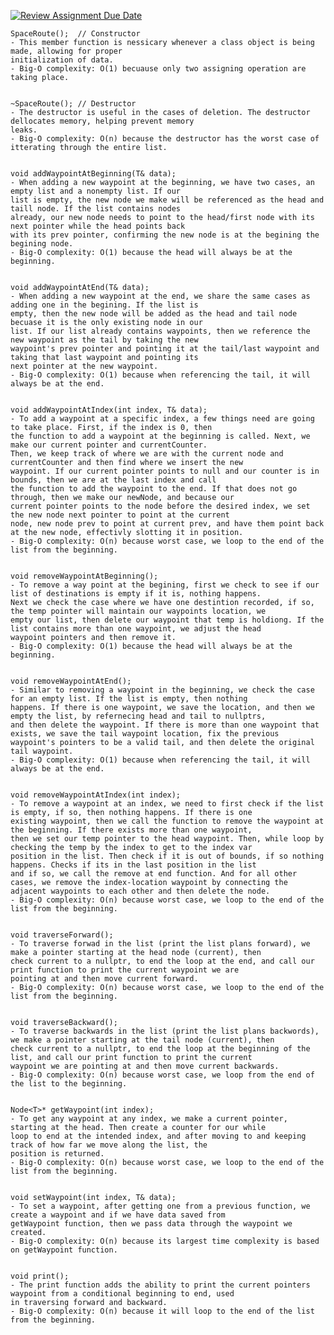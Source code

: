 [![Review Assignment Due Date](https://classroom.github.com/assets/deadline-readme-button-22041afd0340ce965d47ae6ef1cefeee28c7c493a6346c4f15d667ab976d596c.svg)](https://classroom.github.com/a/j-DzvjBA)

    SpaceRoute();  // Constructor
    - This member function is nessicary whenever a class object is being made, allowing for proper
    initialization of data.
    - Big-O complexity: O(1) becuause only two assigning operation are taking place.


    ~SpaceRoute(); // Destructor
    - The destructor is useful in the cases of deletion. The destructor dellocates memory, helping prevent memory
    leaks.
    - Big-O complexity: O(n) because the destructor has the worst case of itterating through the entire list.


    void addWaypointAtBeginning(T& data);
    - When adding a new waypoint at the beginning, we have two cases, an empty list and a nonempty list. If our
    list is empty, the new node we make will be referenced as the head and taill node. If the list contains nodes 
    already, our new node needs to point to the head/first node with its next pointer while the head points back 
    with its prev pointer, confirming the new node is at the begining the begining node.
    - Big-O complexity: O(1) because the head will always be at the beginning.


    void addWaypointAtEnd(T& data);
    - When adding a new waypoint at the end, we share the same cases as adding one in the begining. If the list is
    empty, then the new node will be added as the head and tail node becuase it is the only existing node in our
    list. If our list already contains waypoints, then we reference the new waypoint as the tail by taking the new
    waypoint's prev pointer and pointing it at the tail/last waypoint and taking that last waypoint and pointing its
    next pointer at the new waypoint.
    - Big-O complexity: O(1) because when referencing the tail, it will always be at the end.

    
    void addWaypointAtIndex(int index, T& data);
    - To add a waypoint at a specific index, a few things need are going to take place. First, if the index is 0, then
    the function to add a waypoint at the beginning is called. Next, we make our current pointer and currentCounter.
    Then, we keep track of where we are with the current node and currentCounter and then find where we insert the new
    waypoint. If our current pointer points to null and our counter is in bounds, then we are at the last index and call
    the function to add the waypoint to the end. If that does not go through, then we make our newNode, and because our
    current pointer points to the node before the desired index, we set the new node next pointer to point at the current
    node, new node prev to point at current prev, and have them point back at the new node, effectivly slotting it in position.
    - Big-O complexity: O(n) because worst case, we loop to the end of the list from the beginning.


    void removeWaypointAtBeginning();
    - To remove a way point at the begining, first we check to see if our list of destinations is empty if it is, nothing happens.
    Next we check the case where we have one destintion recorded, if so, the temp pointer will maintain our waypoints location, we
    empty our list, then delete our waypoint that temp is holdiong. If the list contains more than one waypoint, we adjust the head
    waypoint pointers and then remove it.
    - Big-O complexity: O(1) because the head will always be at the beginning.


    void removeWaypointAtEnd();
    - Similar to removing a waypoint in the beginning, we check the case for an empty list. If the list is empty, then nothing 
    happens. If there is one waypoint, we save the location, and then we empty the list, by refernecing head and tail to nullptrs,
    and then delete the waypoint. If there is more than one waypoint that exists, we save the tail waypoint location, fix the previous
    waypoint's pointers to be a valid tail, and then delete the original tail waypoint.
    - Big-O complexity: O(1) because when referencing the tail, it will always be at the end.


    void removeWaypointAtIndex(int index);
    - To remove a waypoint at an index, we need to first check if the list is empty, if so, then nothing happens. If there is one
    existing waypoint, then we call the function to remove the waypoint at the beginning. If there exists more than one waypoint, 
    then we set our temp pointer to the head waypoint. Then, while loop by checking the temp by the index to get to the index var 
    position in the list. Then check if it is out of bounds, if so nothing happens. Checks if its in the last position in the list 
    and if so, we call the remove at end function. And for all other cases, we remove the index-location waypoint by connecting the 
    adjacent waypoints to each other and then delete the node.
    - Big-O complexity: O(n) because worst case, we loop to the end of the list from the beginning.


    void traverseForward();
    - To traverse forwad in the list (print the list plans forward), we make a pointer starting at the head node (current), then
    check current to a nullptr, to end the loop at the end, and call our print function to print the current waypoint we are
    pointing at and then move current forward.
    - Big-O complexity: O(n) because worst case, we loop to the end of the list from the beginning.


    void traverseBackward();
    - To traverse backwards in the list (print the list plans backwords), we make a pointer starting at the tail node (current), then
    check current to a nullptr, to end the loop at the beginning of the list, and call our print function to print the current 
    waypoint we are pointing at and then move current backwards.
    - Big-O complexity: O(n) because worst case, we loop from the end of the list to the beginning.


    Node<T>* getWaypoint(int index);
    - To get any waypoint at any index, we make a current pointer, starting at the head. Then create a counter for our while
    loop to end at the intended index, and after moving to and keeping track of how far we move along the list, the
    position is returned.
    - Big-O complexity: O(n) because worst case, we loop to the end of the list from the beginning.


    void setWaypoint(int index, T& data);
    - To set a waypoint, after getting one from a previous function, we create a waypoint and if we have data saved from
    getWaypoint function, then we pass data through the waypoint we created.
    - Big-O complexity: O(n) because its largest time complexity is based on getWaypoint function.


    void print();
    - The print function adds the ability to print the current pointers waypoint from a conditional beginning to end, used
    in traversing forward and backward.
    - Big-O complexity: O(n) because it will loop to the end of the list from the beginning.
